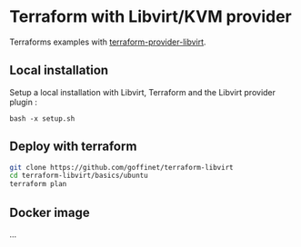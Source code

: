 # Terraform with Libvirt/KVM provider

Terraforms examples with [terraform-provider-libvirt](https://github.com/dmacvicar/terraform-provider-libvirt/).

## Local installation

Setup a local installation with Libvirt, Terraform and the Libvirt provider plugin :

```
bash -x setup.sh
```

## Deploy with terraform

```bash
git clone https://github.com/goffinet/terraform-libvirt
cd terraform-libvirt/basics/ubuntu
terraform plan
```

## Docker image

...
